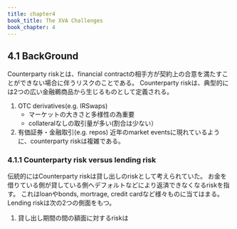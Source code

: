 ```yaml
---
title: chapter4
book_title: The XVA Challenges
book_chapter: 4
---
```


## 4.1 BackGround
Counterparty riskとは、financial contractの相手方が契約上の合意を満たすことができない場合に伴うリスクのことである。
Counterparty riskは、典型的には2つの広い金融鵜商品から生じるものとして定義される。
1. OTC derivatives(e.g. IRSwaps)
    * マーケットの大きさと多様性の為重要
	* collateralなしの取引量が多い(割合は少ない）
2. 有価証券・金融取引(e.g. repos)
近年のmarket eventsに現れているように、counterparty riskは複雑である。

### 4.1.1 Counterparty risk versus lending risk
伝統的にはCounterparty riskは貸し出しのriskとして考えられていた。
お金を借りている側が貸している側へデフォルトなどにより返済できなくなるriskを指す。
これはloanやbonds, mortrage, credit cardなど様々ものに当てはまる。
Lending riskは次の2つの側面をもつ。
1. 貸し出し期間の間の額面に対するriskは
